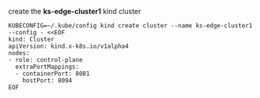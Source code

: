 <!--create-ks-edge-cluster1-kind-cluster-start-->
create the **ks-edge-cluster1** kind cluster
```shell
KUBECONFIG=~/.kube/config kind create cluster --name ks-edge-cluster1 --config - <<EOF
kind: Cluster
apiVersion: kind.x-k8s.io/v1alpha4
nodes:
- role: control-plane
  extraPortMappings:
  - containerPort: 8081
    hostPort: 8094
EOF
```
<!--create-ks-edge-cluster1-kind-cluster-end-->
